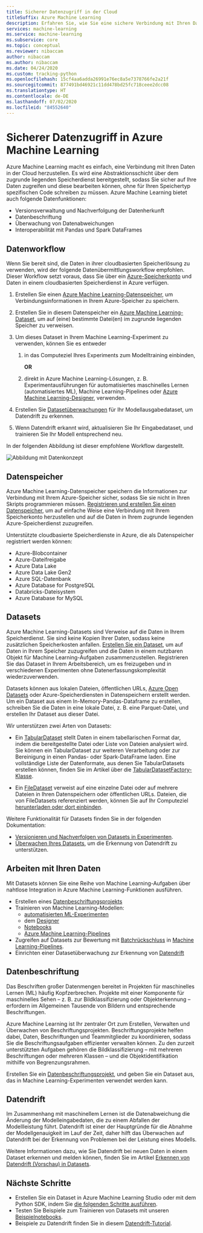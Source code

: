 ```yaml
---
title: Sicherer Datenzugriff in der Cloud
titleSuffix: Azure Machine Learning
description: Erfahren Sie, wie Sie eine sichere Verbindung mit Ihren Daten von Azure Machine Learning herstellen und wie Sie Datasets und Datenspeicher für ML-Aufgaben verwenden. Datenspeicher können für die Speicherung von Daten aus einem Azure-Blob, Azure Data Lake Gen 1 und 2, SQL-DB, Databricks u. a. verwendet werden.
services: machine-learning
ms.service: machine-learning
ms.subservice: core
ms.topic: conceptual
ms.reviewer: nibaccam
author: nibaccam
ms.author: nibaccam
ms.date: 04/24/2020
ms.custom: tracking-python
ms.openlocfilehash: 15cf4aa6adda26991e76ec8a5e7378766fe2a21f
ms.sourcegitcommit: 877491bd46921c11dd478bd25fc718ceee2dcc08
ms.translationtype: HT
ms.contentlocale: de-DE
ms.lasthandoff: 07/02/2020
ms.locfileid: "84552640"
---
```

# <a name="secure-data-access-in-azure-machine-learning"></a>Sicherer Datenzugriff in Azure Machine Learning

Azure Machine Learning macht es einfach, eine Verbindung mit Ihren Daten in der Cloud herzustellen.  Es wird eine Abstraktionsschicht über dem zugrunde liegenden Speicherdienst bereitgestellt, sodass Sie sicher auf Ihre Daten zugreifen und diese bearbeiten können, ohne für Ihren Speichertyp spezifischen Code schreiben zu müssen. Azure Machine Learning bietet auch folgende Datenfunktionen:

*    Versionsverwaltung und Nachverfolgung der Datenherkunft
*    Datenbeschriftung 
*    Überwachung von Datenabweichungen
*    Interoperabilität mit Pandas und Spark DataFrames

## <a name="data-workflow"></a>Datenworkflow

Wenn Sie bereit sind, die Daten in ihrer cloudbasierten Speicherlösung zu verwenden, wird der folgende Datenübermittlungsworkflow empfohlen. Dieser Workflow setzt voraus, dass Sie über ein [Azure-Speicherkonto](https://docs.microsoft.com/azure/storage/common/storage-quickstart-create-account?tabs=azure-portal) und Daten in einem cloudbasierten Speicherdienst in Azure verfügen. 

1. Erstellen Sie einen [Azure Machine Learning-Datenspeicher](#datastores), um Verbindungsinformationen in Ihrem Azure-Speicher zu speichern.

2. Erstellen Sie in diesem Datenspeicher ein [Azure Machine Learning-Dataset](#datasets), um auf (eine) bestimmte Datei(en) im zugrunde liegenden Speicher zu verweisen. 

3. Um dieses Dataset in Ihrem Machine Learning-Experiment zu verwenden, können Sie es entweder
    1. in das Computeziel Ihres Experiments zum Modelltraining einbinden,

        **OR** 

    1. direkt in Azure Machine Learning-Lösungen, z. B. Experimentausführungen für automatisiertes maschinelles Lernen (automatisiertes ML), Machine Learning-Pipelines oder [Azure Machine Learning-Designer](concept-designer.md), verwenden.

4. Erstellen Sie [Datasetüberwachungen](#data-drift) für Ihr Modellausgabedataset, um Datendrift zu erkennen. 

5. Wenn Datendrift erkannt wird, aktualisieren Sie Ihr Eingabedataset, und trainieren Sie Ihr Modell entsprechend neu.

In der folgenden Abbildung ist dieser empfohlene Workflow dargestellt.

![Abbildung mit Datenkonzept](./media/concept-data/data-concept-diagram.svg)

## <a name="datastores"></a>Datenspeicher

Azure Machine Learning-Datenspeicher speichern die Informationen zur Verbindung mit Ihrem Azure-Speicher sicher, sodass Sie sie nicht in Ihren Skripts programmieren müssen. [Registrieren und erstellen Sie einen Datenspeicher](how-to-access-data.md), um auf einfache Weise eine Verbindung mit Ihrem Speicherkonto herzustellen und auf die Daten in Ihrem zugrunde liegenden Azure-Speicherdienst zuzugreifen. 

Unterstützte cloudbasierte Speicherdienste in Azure, die als Datenspeicher registriert werden können:

+ Azure-Blobcontainer
+ Azure-Dateifreigabe
+ Azure Data Lake
+ Azure Data Lake Gen2
+ Azure SQL-Datenbank
+ Azure Database for PostgreSQL
+ Databricks-Dateisystem
+ Azure Database for MySQL

## <a name="datasets"></a>Datasets

Azure Machine Learning-Datasets sind Verweise auf die Daten in Ihrem Speicherdienst. Sie sind keine Kopien Ihrer Daten, sodass keine zusätzlichen Speicherkosten anfallen. [Erstellen Sie ein Dataset](how-to-create-register-datasets.md), um auf Daten in Ihrem Speicher zuzugreifen und die Daten in einem nutzbaren Objekt für Machine Learning-Aufgaben zusammenzustellen. Registrieren Sie das Dataset in Ihrem Arbeitsbereich, um es freizugeben und in verschiedenen Experimenten ohne Datenerfassungskomplexität wiederzuverwenden.

Datasets können aus lokalen Dateien, öffentlichen URLs, [Azure Open Datasets](https://azure.microsoft.com/services/open-datasets/) oder Azure-Speicherdiensten in Datenspeichern erstellt werden. Um ein Dataset aus einem In-Memory-Pandas-Dataframe zu erstellen, schreiben Sie die Daten in eine lokale Datei, z. B. eine Parquet-Datei, und erstellen Ihr Dataset aus dieser Datei.  

Wir unterstützen zwei Arten von Datasets: 
+ Ein [TabularDataset](https://docs.microsoft.com/python/api/azureml-core/azureml.data.tabulardataset?view=azure-ml-py) stellt Daten in einem tabellarischen Format dar, indem die bereitgestellte Datei oder Liste von Dateien analysiert wird. Sie können ein TabularDataset zur weiteren Verarbeitung oder zur Bereinigung in einen Pandas- oder Spark-DataFrame laden. Eine vollständige Liste der Datenformate, aus denen Sie TabularDatasets erstellen können, finden Sie im Artikel über die [TabularDatasetFactory-Klasse](https://aka.ms/tabulardataset-api-reference).

+ Ein [FileDataset](https://docs.microsoft.com/python/api/azureml-core/azureml.data.file_dataset.filedataset?view=azure-ml-py) verweist auf eine einzelne Datei oder auf mehrere Dateien in Ihren Datenspeichern oder öffentlichen URLs. Dateien, die von FileDatasets referenziert werden, können Sie auf Ihr Computeziel [herunterladen oder dort einbinden](how-to-train-with-datasets.md#mount-files-to-remote-compute-targets).

Weitere Funktionalität für Datasets finden Sie in der folgenden Dokumentation:

+ [Versionieren und Nachverfolgen von Datasets in Experimenten](how-to-version-track-datasets.md).
+ [Überwachen Ihres Datasets](how-to-monitor-datasets.md), um die Erkennung von Datendrift zu unterstützen.    

## <a name="work-with-your-data"></a>Arbeiten mit Ihren Daten

Mit Datasets können Sie eine Reihe von Machine Learning-Aufgaben über nahtlose Integration in Azure Machine Learning-Funktionen ausführen. 

+ Erstellen eines [Datenbeschriftungsprojekts](#label)
+ Trainieren von Machine Learning-Modellen:
     + [automatisierten ML-Experimenten](how-to-use-automated-ml-for-ml-models.md)
     + dem [Designer](tutorial-designer-automobile-price-train-score.md#import-data)
     + [Notebooks](how-to-train-with-datasets.md)
     + [Azure Machine Learning-Pipelines](how-to-create-your-first-pipeline.md)
+ Zugreifen auf Datasets zur Bewertung mit [Batchrückschluss](how-to-use-parallel-run-step.md) in [Machine Learning-Pipelines](how-to-create-your-first-pipeline.md).
+ Einrichten einer Datasetüberwachung zur Erkennung von [Datendrift](#drift)

<a name="label"></a>

## <a name="data-labeling"></a>Datenbeschriftung

Das Beschriften großer Datenmengen bereitet in Projekten für maschinelles Lernen (ML) häufig Kopfzerbrechen. Projekte mit einer Komponente für maschinelles Sehen – z. B. zur Bildklassifizierung oder Objekterkennung – erfordern im Allgemeinen Tausende von Bildern und entsprechende Beschriftungen.

Azure Machine Learning ist Ihr zentraler Ort zum Erstellen, Verwalten und Überwachen von Beschriftungsprojekten. Beschriftungsprojekte helfen dabei, Daten, Beschriftungen und Teammitglieder zu koordinieren, sodass Sie die Beschriftungsaufgaben effizienter verwalten können. Zu den zurzeit unterstützten Aufgaben gehören die Bildklassifizierung – mit mehreren Beschriftungen oder mehreren Klassen – und die Objektidentifikation mithilfe von Begrenzungsrahmen.

Erstellen Sie ein [Datenbeschriftungsprojekt](how-to-create-labeling-projects.md), und geben Sie ein Dataset aus, das in Machine Learning-Experimenten verwendet werden kann.

<a name="drift"></a>

## <a name="data-drift"></a>Datendrift

Im Zusammenhang mit maschinellem Lernen ist die Datenabweichung die Änderung der Modelleingabedaten, die zu einem Abfallen der Modellleistung führt. Datendrift ist einer der Hauptgründe für die Abnahme der Modellgenauigkeit im Lauf der Zeit, daher hilft das Überwachen auf Datendrift bei der Erkennung von Problemen bei der Leistung eines Modells.

Weitere Informationen dazu, wie Sie Datendrift bei neuen Daten in einem Dataset erkennen und melden können, finden Sie im Artikel [Erkennen von Datendrift (Vorschau) in Datasets](how-to-monitor-datasets.md).

## <a name="next-steps"></a>Nächste Schritte 

+ Erstellen Sie ein Dataset in Azure Machine Learning Studio oder mit dem Python SDK, indem Sie [die folgenden Schritte ausführen](how-to-create-register-datasets.md).
+ Testen Sie Beispiele zum Trainieren von Datasets mit unseren [Beispielnotebooks](https://aka.ms/dataset-tutorial).
+ Beispiele zu Datendrift finden Sie in diesem [Datendrift-Tutorial](https://aka.ms/datadrift-notebook).
